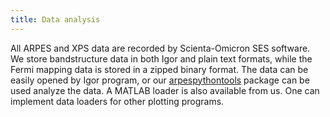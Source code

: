 ```yaml
---
title: Data analysis
---
```


All ARPES and XPS data are recorded by Scienta-Omicron SES software. We store
bandstructure data in both Igor and plain text formats, while the Fermi mapping
data is stored in a zipped binary format. The data can be easily opened by Igor
program, or our [arpespythontools](
https://github.com/pranabdas/arpespythontools) package can be used analyze
the data. A MATLAB loader is also available from us. One can implement data
loaders for other plotting programs.
